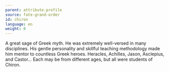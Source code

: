 ```yaml
---
parent: attribute.profile
source: fate-grand-order
id: chiron
language: en
weight: 0
---
```


A great sage of Greek myth.
He was extremely well-versed in many disciplines. His gentle personality and skillful teaching methodology made him mentor to countless Greek heroes.
Heracles, Achilles, Jason, Asclepius, and Castor… Each may be from different ages, but all were students of Chiron.
